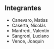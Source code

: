 ## Integrantes

- Canevaro, Matías
- Caserta, Nicolás
- Manfredi, Valentín
- Sangroni, Luciano
- Vence, Joaquín